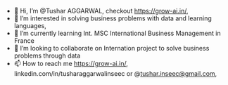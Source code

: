 - 👋 Hi, I’m @Tushar AGGARWAL, checkout https://grow-ai.in/,
- 👀 I’m interested in solving business problems with data and learning languages,
- 🌱 I’m currently learning Int. MSC International Business Management in France
- 💞️ I’m looking to collaborate on Internation project to solve business problems through data
- 📫 How to reach me https://grow-ai.in/, linkedin.com/in/tusharaggarwalinseec or @tushar.inseec@gmail.com,

<!---
tushar2704/tushar2704 is a ✨ special ✨ repository because its `README.md` (this file) appears on your GitHub profile.
You can click the Preview link to take a look at your changes.
--->

